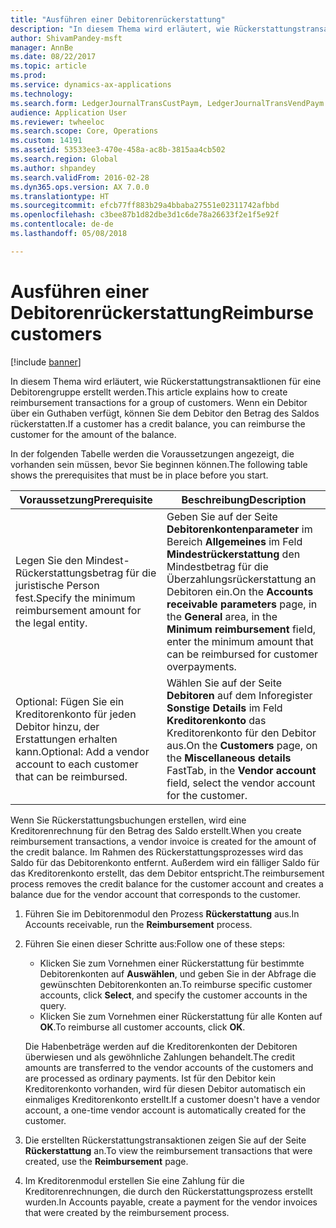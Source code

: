 ```yaml
---
title: "Ausführen einer Debitorenrückerstattung"
description: "In diesem Thema wird erläutert, wie Rückerstattungstransaktlionen für eine Debitorengruppe erstellt werden. Wenn ein Debitor über ein Guthaben verfügt, können Sie dem Debitor den Betrag des Saldos rückerstatten."
author: ShivamPandey-msft
manager: AnnBe
ms.date: 08/22/2017
ms.topic: article
ms.prod: 
ms.service: dynamics-ax-applications
ms.technology: 
ms.search.form: LedgerJournalTransCustPaym, LedgerJournalTransVendPaym
audience: Application User
ms.reviewer: twheeloc
ms.search.scope: Core, Operations
ms.custom: 14191
ms.assetid: 53533ee3-470e-458a-ac8b-3815aa4cb502
ms.search.region: Global
ms.author: shpandey
ms.search.validFrom: 2016-02-28
ms.dyn365.ops.version: AX 7.0.0
ms.translationtype: HT
ms.sourcegitcommit: efcb77ff883b29a4bbaba27551e02311742afbbd
ms.openlocfilehash: c3bee87b1d82dbe3d1c6de78a26633f2e1f5e92f
ms.contentlocale: de-de
ms.lasthandoff: 05/08/2018

---
```


# <a name="reimburse-customers"></a><span data-ttu-id="387e4-104">Ausführen einer Debitorenrückerstattung</span><span class="sxs-lookup"><span data-stu-id="387e4-104">Reimburse customers</span></span>

[!include [banner](../includes/banner.md)]

<span data-ttu-id="387e4-105">In diesem Thema wird erläutert, wie Rückerstattungstransaktlionen für eine Debitorengruppe erstellt werden.</span><span class="sxs-lookup"><span data-stu-id="387e4-105">This article explains how to create reimbursement transactions for a group of customers.</span></span> <span data-ttu-id="387e4-106">Wenn ein Debitor über ein Guthaben verfügt, können Sie dem Debitor den Betrag des Saldos rückerstatten.</span><span class="sxs-lookup"><span data-stu-id="387e4-106">If a customer has a credit balance, you can reimburse the customer for the amount of the balance.</span></span> 

<span data-ttu-id="387e4-107">In der folgenden Tabelle werden die Voraussetzungen angezeigt, die vorhanden sein müssen, bevor Sie beginnen können.</span><span class="sxs-lookup"><span data-stu-id="387e4-107">The following table shows the prerequisites that must be in place before you start.</span></span>

| <span data-ttu-id="387e4-108">Voraussetzung</span><span class="sxs-lookup"><span data-stu-id="387e4-108">Prerequisite</span></span>                                                            | <span data-ttu-id="387e4-109">Beschreibung</span><span class="sxs-lookup"><span data-stu-id="387e4-109">Description</span></span>                                                                                                                                                                                 |
|-------------------------------------------------------------------------|---------------------------------------------------------------------------------------------------------------------------------------------------------------------------------------------|
| <span data-ttu-id="387e4-110">Legen Sie den Mindest-Rückerstattungsbetrag für die juristische Person fest.</span><span class="sxs-lookup"><span data-stu-id="387e4-110">Specify the minimum reimbursement amount for the legal entity.</span></span>          | <span data-ttu-id="387e4-111">Geben Sie auf der Seite **Debitorenkontenparameter** im Bereich **Allgemeines** im Feld **Mindestrückerstattung** den Mindestbetrag für die Überzahlungsrückerstattung an Debitoren ein.</span><span class="sxs-lookup"><span data-stu-id="387e4-111">On the **Accounts receivable parameters** page, in the **General** area, in the **Minimum reimbursement** field, enter the minimum amount that can be reimbursed for customer overpayments.</span></span> |
| <span data-ttu-id="387e4-112">Optional: Fügen Sie ein Kreditorenkonto für jeden Debitor hinzu, der Erstattungen erhalten kann.</span><span class="sxs-lookup"><span data-stu-id="387e4-112">Optional: Add a vendor account to each customer that can be reimbursed.</span></span> | <span data-ttu-id="387e4-113">Wählen Sie auf der Seite **Debitoren** auf dem Inforegister **Sonstige Details** im Feld **Kreditorenkonto** das Kreditorenkonto für den Debitor aus.</span><span class="sxs-lookup"><span data-stu-id="387e4-113">On the **Customers** page, on the **Miscellaneous details** FastTab, in the **Vendor account** field, select the vendor account for the customer.</span></span>                                           |

<span data-ttu-id="387e4-114">Wenn Sie Rückerstattungsbuchungen erstellen, wird eine Kreditorenrechnung für den Betrag des Saldo erstellt.</span><span class="sxs-lookup"><span data-stu-id="387e4-114">When you create reimbursement transactions, a vendor invoice is created for the amount of the credit balance.</span></span> <span data-ttu-id="387e4-115">Im Rahmen des Rückerstattungsprozesses wird das Saldo für das Debitorenkonto entfernt. Außerdem wird ein fälliger Saldo für das Kreditorenkonto erstellt, das dem Debitor entspricht.</span><span class="sxs-lookup"><span data-stu-id="387e4-115">The reimbursement process removes the credit balance for the customer account and creates a balance due for the vendor account that corresponds to the customer.</span></span>

1.  <span data-ttu-id="387e4-116">Führen Sie im Debitorenmodul den Prozess **Rückerstattung** aus.</span><span class="sxs-lookup"><span data-stu-id="387e4-116">In Accounts receivable, run the **Reimbursement** process.</span></span>
2.  <span data-ttu-id="387e4-117">Führen Sie einen dieser Schritte aus:</span><span class="sxs-lookup"><span data-stu-id="387e4-117">Follow one of these steps:</span></span>
    -   <span data-ttu-id="387e4-118">Klicken Sie zum Vornehmen einer Rückerstattung für bestimmte Debitorenkonten auf **Auswählen**, und geben Sie in der Abfrage die gewünschten Debitorenkonten an.</span><span class="sxs-lookup"><span data-stu-id="387e4-118">To reimburse specific customer accounts, click **Select**, and specify the customer accounts in the query.</span></span>
    -   <span data-ttu-id="387e4-119">Klicken Sie zum Vornehmen einer Rückerstattung für alle Konten auf **OK**.</span><span class="sxs-lookup"><span data-stu-id="387e4-119">To reimburse all customer accounts, click **OK**.</span></span>

    <span data-ttu-id="387e4-120">Die Habenbeträge werden auf die Kreditorenkonten der Debitoren überwiesen und als gewöhnliche Zahlungen behandelt.</span><span class="sxs-lookup"><span data-stu-id="387e4-120">The credit amounts are transferred to the vendor accounts of the customers and are processed as ordinary payments.</span></span> <span data-ttu-id="387e4-121">Ist für den Debitor kein Kreditorenkonto vorhanden, wird für diesen Debitor automatisch ein einmaliges Kreditorenkonto erstellt.</span><span class="sxs-lookup"><span data-stu-id="387e4-121">If a customer doesn't have a vendor account, a one-time vendor account is automatically created for the customer.</span></span>
3.  <span data-ttu-id="387e4-122">Die erstellten Rückerstattungstransaktionen zeigen Sie auf der Seite **Rückerstattung** an.</span><span class="sxs-lookup"><span data-stu-id="387e4-122">To view the reimbursement transactions that were created, use the **Reimbursement** page.</span></span>
4.  <span data-ttu-id="387e4-123">Im Kreditorenmodul erstellen Sie eine Zahlung für die Kreditorenrechnungen, die durch den Rückerstattungsprozess erstellt wurden.</span><span class="sxs-lookup"><span data-stu-id="387e4-123">In Accounts payable, create a payment for the vendor invoices that were created by the reimbursement process.</span></span>






